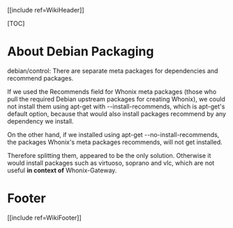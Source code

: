 [[include ref=WikiHeader]]

[TOC]

# About Debian Packaging

debian/control: There are separate meta packages for dependencies and recommend packages.

If we used the Recommends field for Whonix meta packages (those who pull the required Debian upstream packages for creating Whonix), we could not install them using apt-get with --install-recommends, which is apt-get's default option, because that would also install packages recommend by any dependency we install.

On the other hand, if we installed using apt-get --no-install-recommends, the packages Whonix's meta packages recommends, will not get installed.

Therefore splitting them, appeared to be the only solution. Otherwise it would install packages such as virtuoso, soprano and vlc, which are not useful **in context of** Whonix-Gateway.

# Footer #
[[include ref=WikiFooter]]